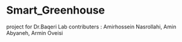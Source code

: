 # Smart_Greenhouse
project for Dr.Baqeri Lab 
contributers : Amirhossein Nasrollahi, Amin Abyaneh, Armin Oveisi
